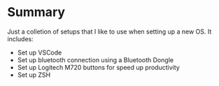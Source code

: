 # Summary

Just a colletion of setups that I like to use when setting up a new OS. It includes:

- Set up VSCode
- Set up bluetooth connection using a Bluetooth Dongle
- Set up Logitech M720 buttons for speed up productivity
- Set up ZSH
